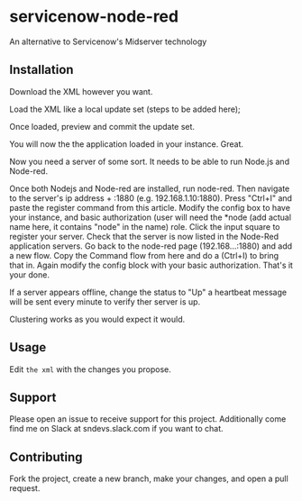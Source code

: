 # servicenow-node-red
An alternative to Servicenow's Midserver technology

## Installation
Download the XML however you want.

Load the XML like a local update set (steps to be added here);

Once loaded, preview and commit the update set.

You will now the the application loaded in your instance.  Great.

Now you need a server of some sort.  It needs to be able to run Node.js and Node-red.

Once both Nodejs and Node-red are installed, run node-red.
Then navigate to the server's ip address + :1880 (e.g. 192.168.1.10:1880). 
Press "Ctrl+I" and paste the register command from this article. 
Modify the config box to have your instance, and basic authorization (user will need the *node (add actual name here, it contains "node" in the name) role. 
Click the input square to register your server. 
Check that the server is now listed in the Node-Red application servers. 
Go back to the node-red page (192.168...:1880) and add a new flow. 
Copy the Command flow from here and do a (Ctrl+I) to bring that in. 
Again modify the config block with your basic authorization. 
That's it your done. 

If a server appears offline, change the status to "Up" a heartbeat message will be sent every minute to verify ther server is up. 

Clustering works as you would expect it would.

## Usage

Edit `the xml` with the changes you propose.

## Support

Please open an issue to receive support for this project.
Additionally come find me on Slack at sndevs.slack.com if you want to chat.

## Contributing

Fork the project, create a new branch, make your changes, and open a pull request.

